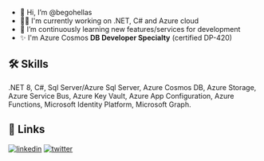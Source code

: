 - 👋 Hi, I’m @begohellas
- 👩‍💻 I'm currently working on .NET, C# and Azure cloud
- 🧠 I’m continuously learning new features/services for development
- ✨ I'm Azure Cosmos **DB Developer Specialty** (certified DP-420)

## 🛠 Skills
.NET 8, C#, Sql Server/Azure Sql Server, Azure Cosmos DB, Azure Storage, Azure Service Bus,  Azure Key Vault, Azure App Configuration, Azure Functions, Microsoft Identity Platform, Microsoft Graph.

## 🔗 Links
[![linkedin](https://img.shields.io/badge/linkedin-0A66C2?style=for-the-badge&logo=linkedin&logoColor=white)](http://linkedin.com/in/andrea-beghini-14968227)
[![twitter](https://img.shields.io/badge/twitter-1DA1F2?style=for-the-badge&logo=twitter&logoColor=white)](https://twitter.com/begohellas)

<!---
begohellas/begohellas is a ✨ special ✨ repository because its `README.md` (this file) appears on your GitHub profile.
You can click the Preview link to take a look at your changes.
--->
